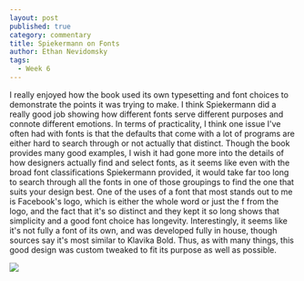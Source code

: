 ```yaml
---
layout: post
published: true
category: commentary
title: Spiekermann on Fonts
author: Ethan Nevidomsky
tags:
  - Week 6
---
```

I really enjoyed how the book used its own typesetting and font choices to demonstrate the points it was trying to make. I think Spiekermann did a really good job showing how different fonts serve different purposes and connote different emotions. In terms of practicality, I think one issue I've often had with fonts is that the defaults that come with a lot of programs are either hard to search through or not actually that distinct. Though the book provides many good examples, I wish it had gone more into the details of how designers actually find and select fonts, as it seems like even with the broad font classifications Spiekermann provided, it would take far too long to search through all the fonts in one of those groupings to find the one that suits your design best. One of the uses of a font that most stands out to me is Facebook's logo, which is either the whole word or just the f from the logo, and the fact that it's so distinct and they kept it so long shows that simplicity and a good font choice has longevity. Interestingly, it seems like it's not fully a font of its own, and was developed fully in house, though sources say it's most similar to Klavika Bold. Thus, as with many things, this good design was custom tweaked to fit its purpose as well as possible. 

![]({{site.baseurl}}/https://boostlikes-bc85.kxcdn.com/blog/wp-content/uploads/2016/01/Facebook-Logo-Font.jpg)